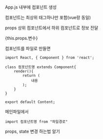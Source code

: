 App.js 내부에 컴포넌트 생성

컴포넌트는 최상위 태그하나만 포함(vue랑 동일)



props 상위 컴포넌트에서 하위 컴포넌트로 정보 전달

{this.props.변수}



컴포넌트를 파일로 만들면 

```
import React, { Component } from 'react';

class 컴포넌트명 extends Component{
	render(){
		return (
			내용
		);
	}
}

export default Content;
```



메인파일에서

```
import 컴포넌트명 from "파일경로" 
```



props, state 변경 하는법 알기

